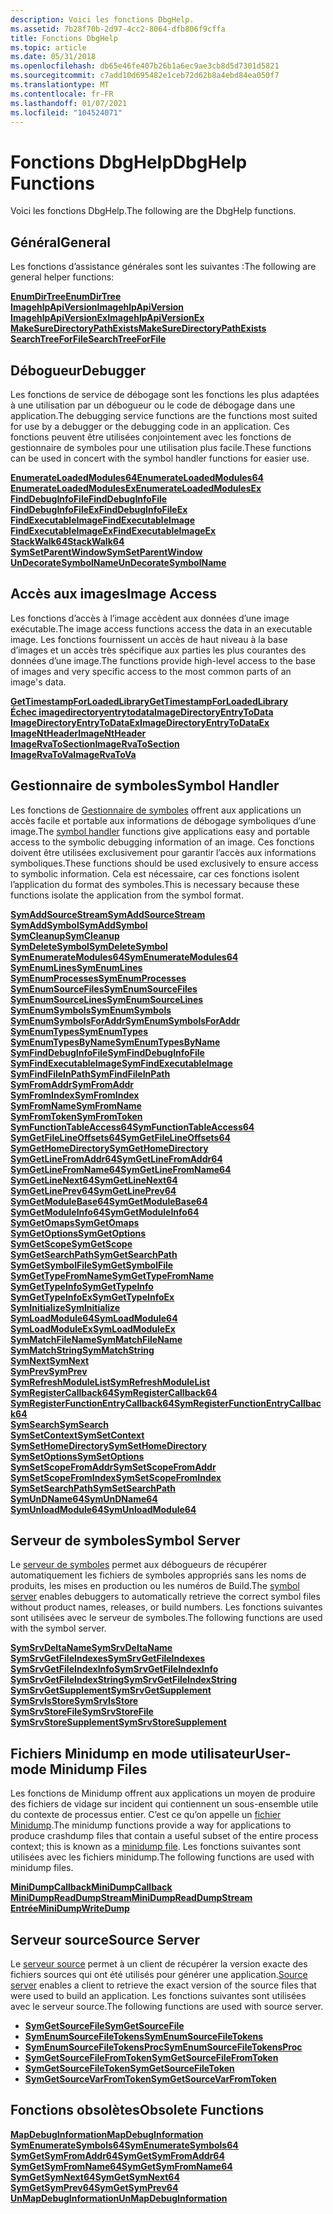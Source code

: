 ```yaml
---
description: Voici les fonctions DbgHelp.
ms.assetid: 7b28f70b-2d97-4cc2-8064-dfb806f9cffa
title: Fonctions DbgHelp
ms.topic: article
ms.date: 05/31/2018
ms.openlocfilehash: db65e46fe407b26b1a6ec9ae3cb8d5d7301d5821
ms.sourcegitcommit: c7add10d695482e1ceb72d62b8a4ebd84ea050f7
ms.translationtype: MT
ms.contentlocale: fr-FR
ms.lasthandoff: 01/07/2021
ms.locfileid: "104524071"
---
```

# <a name="dbghelp-functions"></a><span data-ttu-id="035b3-103">Fonctions DbgHelp</span><span class="sxs-lookup"><span data-stu-id="035b3-103">DbgHelp Functions</span></span>

<span data-ttu-id="035b3-104">Voici les fonctions DbgHelp.</span><span class="sxs-lookup"><span data-stu-id="035b3-104">The following are the DbgHelp functions.</span></span>

## <a name="general"></a><span data-ttu-id="035b3-105">Général</span><span class="sxs-lookup"><span data-stu-id="035b3-105">General</span></span>

<span data-ttu-id="035b3-106">Les fonctions d’assistance générales sont les suivantes :</span><span class="sxs-lookup"><span data-stu-id="035b3-106">The following are general helper functions:</span></span>

<dl>

[<span data-ttu-id="035b3-107">**EnumDirTree**</span><span class="sxs-lookup"><span data-stu-id="035b3-107">**EnumDirTree**</span></span>](/windows/desktop/api/Dbghelp/nf-dbghelp-enumdirtree)  
[<span data-ttu-id="035b3-108">**ImagehlpApiVersion**</span><span class="sxs-lookup"><span data-stu-id="035b3-108">**ImagehlpApiVersion**</span></span>](/windows/desktop/api/Dbghelp/nf-dbghelp-imagehlpapiversion)  
[<span data-ttu-id="035b3-109">**ImagehlpApiVersionEx**</span><span class="sxs-lookup"><span data-stu-id="035b3-109">**ImagehlpApiVersionEx**</span></span>](/windows/desktop/api/Dbghelp/nf-dbghelp-imagehlpapiversionex)  
[<span data-ttu-id="035b3-110">**MakeSureDirectoryPathExists**</span><span class="sxs-lookup"><span data-stu-id="035b3-110">**MakeSureDirectoryPathExists**</span></span>](/windows/desktop/api/Dbghelp/nf-dbghelp-makesuredirectorypathexists)  
[<span data-ttu-id="035b3-111">**SearchTreeForFile**</span><span class="sxs-lookup"><span data-stu-id="035b3-111">**SearchTreeForFile**</span></span>](/windows/desktop/api/Dbghelp/nf-dbghelp-searchtreeforfile)  
</dl>

## <a name="debugger"></a><span data-ttu-id="035b3-112">Débogueur</span><span class="sxs-lookup"><span data-stu-id="035b3-112">Debugger</span></span>

<span data-ttu-id="035b3-113">Les fonctions de service de débogage sont les fonctions les plus adaptées à une utilisation par un débogueur ou le code de débogage dans une application.</span><span class="sxs-lookup"><span data-stu-id="035b3-113">The debugging service functions are the functions most suited for use by a debugger or the debugging code in an application.</span></span> <span data-ttu-id="035b3-114">Ces fonctions peuvent être utilisées conjointement avec les fonctions de gestionnaire de symboles pour une utilisation plus facile.</span><span class="sxs-lookup"><span data-stu-id="035b3-114">These functions can be used in concert with the symbol handler functions for easier use.</span></span>

<dl>

[<span data-ttu-id="035b3-115">**EnumerateLoadedModules64**</span><span class="sxs-lookup"><span data-stu-id="035b3-115">**EnumerateLoadedModules64**</span></span>](/windows/desktop/api/Dbghelp/nf-dbghelp-enumerateloadedmodules)  
[<span data-ttu-id="035b3-116">**EnumerateLoadedModulesEx**</span><span class="sxs-lookup"><span data-stu-id="035b3-116">**EnumerateLoadedModulesEx**</span></span>](/windows/desktop/api/Dbghelp/nf-dbghelp-enumerateloadedmodulesex)  
[<span data-ttu-id="035b3-117">**FindDebugInfoFile**</span><span class="sxs-lookup"><span data-stu-id="035b3-117">**FindDebugInfoFile**</span></span>](/windows/desktop/api/Dbghelp/nf-dbghelp-finddebuginfofile)  
[<span data-ttu-id="035b3-118">**FindDebugInfoFileEx**</span><span class="sxs-lookup"><span data-stu-id="035b3-118">**FindDebugInfoFileEx**</span></span>](/windows/desktop/api/Dbghelp/nf-dbghelp-finddebuginfofileex)  
[<span data-ttu-id="035b3-119">**FindExecutableImage**</span><span class="sxs-lookup"><span data-stu-id="035b3-119">**FindExecutableImage**</span></span>](/windows/desktop/api/Dbghelp/nf-dbghelp-findexecutableimage)  
[<span data-ttu-id="035b3-120">**FindExecutableImageEx**</span><span class="sxs-lookup"><span data-stu-id="035b3-120">**FindExecutableImageEx**</span></span>](/windows/desktop/api/Dbghelp/nf-dbghelp-findexecutableimageex)  
[<span data-ttu-id="035b3-121">**StackWalk64**</span><span class="sxs-lookup"><span data-stu-id="035b3-121">**StackWalk64**</span></span>](/windows/desktop/api/DbgHelp/nf-dbghelp-stackwalk)  
[<span data-ttu-id="035b3-122">**SymSetParentWindow**</span><span class="sxs-lookup"><span data-stu-id="035b3-122">**SymSetParentWindow**</span></span>](/windows/desktop/api/Dbghelp/nf-dbghelp-symsetparentwindow)  
[<span data-ttu-id="035b3-123">**UnDecorateSymbolName**</span><span class="sxs-lookup"><span data-stu-id="035b3-123">**UnDecorateSymbolName**</span></span>](/windows/desktop/api/Dbghelp/nf-dbghelp-undecoratesymbolname)  
</dl>

## <a name="image-access"></a><span data-ttu-id="035b3-124">Accès aux images</span><span class="sxs-lookup"><span data-stu-id="035b3-124">Image Access</span></span>

<span data-ttu-id="035b3-125">Les fonctions d’accès à l’image accèdent aux données d’une image exécutable.</span><span class="sxs-lookup"><span data-stu-id="035b3-125">The image access functions access the data in an executable image.</span></span> <span data-ttu-id="035b3-126">Les fonctions fournissent un accès de haut niveau à la base d’images et un accès très spécifique aux parties les plus courantes des données d’une image.</span><span class="sxs-lookup"><span data-stu-id="035b3-126">The functions provide high-level access to the base of images and very specific access to the most common parts of an image's data.</span></span>

<dl>

[<span data-ttu-id="035b3-127">**GetTimestampForLoadedLibrary**</span><span class="sxs-lookup"><span data-stu-id="035b3-127">**GetTimestampForLoadedLibrary**</span></span>](/windows/desktop/api/Dbghelp/nf-dbghelp-gettimestampforloadedlibrary)  
[<span data-ttu-id="035b3-128">**Échec imagedirectoryentrytodata**</span><span class="sxs-lookup"><span data-stu-id="035b3-128">**ImageDirectoryEntryToData**</span></span>](/windows/desktop/api/Dbghelp/nf-dbghelp-imagedirectoryentrytodata)  
[<span data-ttu-id="035b3-129">**ImageDirectoryEntryToDataEx**</span><span class="sxs-lookup"><span data-stu-id="035b3-129">**ImageDirectoryEntryToDataEx**</span></span>](/windows/desktop/api/Dbghelp/nf-dbghelp-imagedirectoryentrytodataex)  
[<span data-ttu-id="035b3-130">**ImageNtHeader**</span><span class="sxs-lookup"><span data-stu-id="035b3-130">**ImageNtHeader**</span></span>](/windows/desktop/api/Dbghelp/nf-dbghelp-imagentheader)  
[<span data-ttu-id="035b3-131">**ImageRvaToSection**</span><span class="sxs-lookup"><span data-stu-id="035b3-131">**ImageRvaToSection**</span></span>](/windows/desktop/api/Dbghelp/nf-dbghelp-imagervatosection)  
[<span data-ttu-id="035b3-132">**ImageRvaToVa**</span><span class="sxs-lookup"><span data-stu-id="035b3-132">**ImageRvaToVa**</span></span>](/windows/desktop/api/Dbghelp/nf-dbghelp-imagervatova)  
</dl>

## <a name="symbol-handler"></a><span data-ttu-id="035b3-133">Gestionnaire de symboles</span><span class="sxs-lookup"><span data-stu-id="035b3-133">Symbol Handler</span></span>

<span data-ttu-id="035b3-134">Les fonctions de [Gestionnaire de symboles](symbol-handling.md) offrent aux applications un accès facile et portable aux informations de débogage symboliques d’une image.</span><span class="sxs-lookup"><span data-stu-id="035b3-134">The [symbol handler](symbol-handling.md) functions give applications easy and portable access to the symbolic debugging information of an image.</span></span> <span data-ttu-id="035b3-135">Ces fonctions doivent être utilisées exclusivement pour garantir l’accès aux informations symboliques.</span><span class="sxs-lookup"><span data-stu-id="035b3-135">These functions should be used exclusively to ensure access to symbolic information.</span></span> <span data-ttu-id="035b3-136">Cela est nécessaire, car ces fonctions isolent l’application du format des symboles.</span><span class="sxs-lookup"><span data-stu-id="035b3-136">This is necessary because these functions isolate the application from the symbol format.</span></span>

<dl>

[<span data-ttu-id="035b3-137">**SymAddSourceStream**</span><span class="sxs-lookup"><span data-stu-id="035b3-137">**SymAddSourceStream**</span></span>](/windows/desktop/api/Dbghelp/nf-dbghelp-symaddsourcestream)  
[<span data-ttu-id="035b3-138">**SymAddSymbol**</span><span class="sxs-lookup"><span data-stu-id="035b3-138">**SymAddSymbol**</span></span>](/windows/desktop/api/Dbghelp/nf-dbghelp-symaddsymbol)  
[<span data-ttu-id="035b3-139">**SymCleanup**</span><span class="sxs-lookup"><span data-stu-id="035b3-139">**SymCleanup**</span></span>](/windows/desktop/api/Dbghelp/nf-dbghelp-symcleanup)  
[<span data-ttu-id="035b3-140">**SymDeleteSymbol**</span><span class="sxs-lookup"><span data-stu-id="035b3-140">**SymDeleteSymbol**</span></span>](/windows/desktop/api/Dbghelp/nf-dbghelp-symdeletesymbol)  
[<span data-ttu-id="035b3-141">**SymEnumerateModules64**</span><span class="sxs-lookup"><span data-stu-id="035b3-141">**SymEnumerateModules64**</span></span>](/windows/desktop/api/Dbghelp/nf-dbghelp-symenumeratemodules)  
[<span data-ttu-id="035b3-142">**SymEnumLines**</span><span class="sxs-lookup"><span data-stu-id="035b3-142">**SymEnumLines**</span></span>](/windows/desktop/api/Dbghelp/nf-dbghelp-symenumlines)  
[<span data-ttu-id="035b3-143">**SymEnumProcesses**</span><span class="sxs-lookup"><span data-stu-id="035b3-143">**SymEnumProcesses**</span></span>](/windows/desktop/api/DbgHelp/nf-dbghelp-symenumprocesses)  
[<span data-ttu-id="035b3-144">**SymEnumSourceFiles**</span><span class="sxs-lookup"><span data-stu-id="035b3-144">**SymEnumSourceFiles**</span></span>](/windows/desktop/api/DbgHelp/nf-dbghelp-symenumsourcefiles)  
[<span data-ttu-id="035b3-145">**SymEnumSourceLines**</span><span class="sxs-lookup"><span data-stu-id="035b3-145">**SymEnumSourceLines**</span></span>](/windows/desktop/api/DbgHelp/nf-dbghelp-symenumsourcelines)  
[<span data-ttu-id="035b3-146">**SymEnumSymbols**</span><span class="sxs-lookup"><span data-stu-id="035b3-146">**SymEnumSymbols**</span></span>](/windows/desktop/api/Dbghelp/nf-dbghelp-symenumsymbols)  
[<span data-ttu-id="035b3-147">**SymEnumSymbolsForAddr**</span><span class="sxs-lookup"><span data-stu-id="035b3-147">**SymEnumSymbolsForAddr**</span></span>](/windows/desktop/api/Dbghelp/nf-dbghelp-symenumsymbolsforaddr)  
[<span data-ttu-id="035b3-148">**SymEnumTypes**</span><span class="sxs-lookup"><span data-stu-id="035b3-148">**SymEnumTypes**</span></span>](/windows/desktop/api/Dbghelp/nf-dbghelp-symenumtypes)  
[<span data-ttu-id="035b3-149">**SymEnumTypesByName**</span><span class="sxs-lookup"><span data-stu-id="035b3-149">**SymEnumTypesByName**</span></span>](/windows/desktop/api/Dbghelp/nf-dbghelp-symenumtypesbyname)  
[<span data-ttu-id="035b3-150">**SymFindDebugInfoFile**</span><span class="sxs-lookup"><span data-stu-id="035b3-150">**SymFindDebugInfoFile**</span></span>](/windows/desktop/api/Dbghelp/nf-dbghelp-symfinddebuginfofile)  
[<span data-ttu-id="035b3-151">**SymFindExecutableImage**</span><span class="sxs-lookup"><span data-stu-id="035b3-151">**SymFindExecutableImage**</span></span>](/windows/desktop/api/Dbghelp/nf-dbghelp-symfindexecutableimage)  
[<span data-ttu-id="035b3-152">**SymFindFileInPath**</span><span class="sxs-lookup"><span data-stu-id="035b3-152">**SymFindFileInPath**</span></span>](/windows/desktop/api/DbgHelp/nf-dbghelp-symfindfileinpath)  
[<span data-ttu-id="035b3-153">**SymFromAddr**</span><span class="sxs-lookup"><span data-stu-id="035b3-153">**SymFromAddr**</span></span>](/windows/desktop/api/Dbghelp/nf-dbghelp-symfromaddr)  
[<span data-ttu-id="035b3-154">**SymFromIndex**</span><span class="sxs-lookup"><span data-stu-id="035b3-154">**SymFromIndex**</span></span>](/windows/desktop/api/Dbghelp/nf-dbghelp-symfromindex)  
[<span data-ttu-id="035b3-155">**SymFromName**</span><span class="sxs-lookup"><span data-stu-id="035b3-155">**SymFromName**</span></span>](/windows/desktop/api/Dbghelp/nf-dbghelp-symfromname)  
[<span data-ttu-id="035b3-156">**SymFromToken**</span><span class="sxs-lookup"><span data-stu-id="035b3-156">**SymFromToken**</span></span>](/windows/desktop/api/Dbghelp/nf-dbghelp-symfromtoken)  
[<span data-ttu-id="035b3-157">**SymFunctionTableAccess64**</span><span class="sxs-lookup"><span data-stu-id="035b3-157">**SymFunctionTableAccess64**</span></span>](/windows/desktop/api/Dbghelp/nf-dbghelp-symfunctiontableaccess)  
[<span data-ttu-id="035b3-158">**SymGetFileLineOffsets64**</span><span class="sxs-lookup"><span data-stu-id="035b3-158">**SymGetFileLineOffsets64**</span></span>](/windows/desktop/api/Dbghelp/nf-dbghelp-symgetfilelineoffsets64)  
[<span data-ttu-id="035b3-159">**SymGetHomeDirectory**</span><span class="sxs-lookup"><span data-stu-id="035b3-159">**SymGetHomeDirectory**</span></span>](/windows/desktop/api/Dbghelp/nf-dbghelp-symgethomedirectory)  
[<span data-ttu-id="035b3-160">**SymGetLineFromAddr64**</span><span class="sxs-lookup"><span data-stu-id="035b3-160">**SymGetLineFromAddr64**</span></span>](/windows/desktop/api/Dbghelp/nf-dbghelp-symgetlinefromaddr)  
[<span data-ttu-id="035b3-161">**SymGetLineFromName64**</span><span class="sxs-lookup"><span data-stu-id="035b3-161">**SymGetLineFromName64**</span></span>](/windows/desktop/api/Dbghelp/nf-dbghelp-symgetlinefromname)  
[<span data-ttu-id="035b3-162">**SymGetLineNext64**</span><span class="sxs-lookup"><span data-stu-id="035b3-162">**SymGetLineNext64**</span></span>](/windows/desktop/api/Dbghelp/nf-dbghelp-symgetlinenext)  
[<span data-ttu-id="035b3-163">**SymGetLinePrev64**</span><span class="sxs-lookup"><span data-stu-id="035b3-163">**SymGetLinePrev64**</span></span>](/windows/desktop/api/Dbghelp/nf-dbghelp-symgetlineprev)  
[<span data-ttu-id="035b3-164">**SymGetModuleBase64**</span><span class="sxs-lookup"><span data-stu-id="035b3-164">**SymGetModuleBase64**</span></span>](/windows/desktop/api/Dbghelp/nf-dbghelp-symgetmodulebase)  
[<span data-ttu-id="035b3-165">**SymGetModuleInfo64**</span><span class="sxs-lookup"><span data-stu-id="035b3-165">**SymGetModuleInfo64**</span></span>](/windows/desktop/api/Dbghelp/nf-dbghelp-symgetmoduleinfo)  
[<span data-ttu-id="035b3-166">**SymGetOmaps**</span><span class="sxs-lookup"><span data-stu-id="035b3-166">**SymGetOmaps**</span></span>](/windows/desktop/api/Dbghelp/nf-dbghelp-symgetomaps)  
[<span data-ttu-id="035b3-167">**SymGetOptions**</span><span class="sxs-lookup"><span data-stu-id="035b3-167">**SymGetOptions**</span></span>](/windows/desktop/api/Dbghelp/nf-dbghelp-symgetoptions)  
[<span data-ttu-id="035b3-168">**SymGetScope**</span><span class="sxs-lookup"><span data-stu-id="035b3-168">**SymGetScope**</span></span>](/windows/desktop/api/Dbghelp/nf-dbghelp-symgetscope)  
[<span data-ttu-id="035b3-169">**SymGetSearchPath**</span><span class="sxs-lookup"><span data-stu-id="035b3-169">**SymGetSearchPath**</span></span>](/windows/desktop/api/Dbghelp/nf-dbghelp-symgetsearchpath)  
[<span data-ttu-id="035b3-170">**SymGetSymbolFile**</span><span class="sxs-lookup"><span data-stu-id="035b3-170">**SymGetSymbolFile**</span></span>](/windows/desktop/api/Dbghelp/nf-dbghelp-symgetsymbolfile)  
[<span data-ttu-id="035b3-171">**SymGetTypeFromName**</span><span class="sxs-lookup"><span data-stu-id="035b3-171">**SymGetTypeFromName**</span></span>](/windows/desktop/api/Dbghelp/nf-dbghelp-symgettypefromname)  
[<span data-ttu-id="035b3-172">**SymGetTypeInfo**</span><span class="sxs-lookup"><span data-stu-id="035b3-172">**SymGetTypeInfo**</span></span>](/windows/desktop/api/Dbghelp/nf-dbghelp-symgettypeinfo)  
[<span data-ttu-id="035b3-173">**SymGetTypeInfoEx**</span><span class="sxs-lookup"><span data-stu-id="035b3-173">**SymGetTypeInfoEx**</span></span>](/windows/desktop/api/Dbghelp/nf-dbghelp-symgettypeinfoex)  
[<span data-ttu-id="035b3-174">**SymInitialize**</span><span class="sxs-lookup"><span data-stu-id="035b3-174">**SymInitialize**</span></span>](/windows/desktop/api/Dbghelp/nf-dbghelp-syminitialize)  
[<span data-ttu-id="035b3-175">**SymLoadModule64**</span><span class="sxs-lookup"><span data-stu-id="035b3-175">**SymLoadModule64**</span></span>](/windows/desktop/api/Dbghelp/nf-dbghelp-symloadmodule)  
[<span data-ttu-id="035b3-176">**SymLoadModuleEx**</span><span class="sxs-lookup"><span data-stu-id="035b3-176">**SymLoadModuleEx**</span></span>](/windows/desktop/api/Dbghelp/nf-dbghelp-symloadmoduleex)  
[<span data-ttu-id="035b3-177">**SymMatchFileName**</span><span class="sxs-lookup"><span data-stu-id="035b3-177">**SymMatchFileName**</span></span>](/windows/desktop/api/Dbghelp/nf-dbghelp-symmatchfilename)  
[<span data-ttu-id="035b3-178">**SymMatchString**</span><span class="sxs-lookup"><span data-stu-id="035b3-178">**SymMatchString**</span></span>](/windows/desktop/api/DbgHelp/nf-dbghelp-symmatchstring)  
[<span data-ttu-id="035b3-179">**SymNext**</span><span class="sxs-lookup"><span data-stu-id="035b3-179">**SymNext**</span></span>](/windows/desktop/api/DbgHelp/nf-dbghelp-symnext)  
[<span data-ttu-id="035b3-180">**SymPrev**</span><span class="sxs-lookup"><span data-stu-id="035b3-180">**SymPrev**</span></span>](/windows/desktop/api/DbgHelp/nf-dbghelp-symprev)  
[<span data-ttu-id="035b3-181">**SymRefreshModuleList**</span><span class="sxs-lookup"><span data-stu-id="035b3-181">**SymRefreshModuleList**</span></span>](/windows/desktop/api/Dbghelp/nf-dbghelp-symrefreshmodulelist)  
[<span data-ttu-id="035b3-182">**SymRegisterCallback64**</span><span class="sxs-lookup"><span data-stu-id="035b3-182">**SymRegisterCallback64**</span></span>](/windows/desktop/api/Dbghelp/nf-dbghelp-symregistercallback)  
[<span data-ttu-id="035b3-183">**SymRegisterFunctionEntryCallback64**</span><span class="sxs-lookup"><span data-stu-id="035b3-183">**SymRegisterFunctionEntryCallback64**</span></span>](/windows/desktop/api/Dbghelp/nf-dbghelp-symregisterfunctionentrycallback)  
[<span data-ttu-id="035b3-184">**SymSearch**</span><span class="sxs-lookup"><span data-stu-id="035b3-184">**SymSearch**</span></span>](/windows/desktop/api/Dbghelp/nf-dbghelp-symsearch)  
[<span data-ttu-id="035b3-185">**SymSetContext**</span><span class="sxs-lookup"><span data-stu-id="035b3-185">**SymSetContext**</span></span>](/windows/desktop/api/Dbghelp/nf-dbghelp-symsetcontext)  
[<span data-ttu-id="035b3-186">**SymSetHomeDirectory**</span><span class="sxs-lookup"><span data-stu-id="035b3-186">**SymSetHomeDirectory**</span></span>](/windows/desktop/api/Dbghelp/nf-dbghelp-symsethomedirectory)  
[<span data-ttu-id="035b3-187">**SymSetOptions**</span><span class="sxs-lookup"><span data-stu-id="035b3-187">**SymSetOptions**</span></span>](/windows/desktop/api/Dbghelp/nf-dbghelp-symsetoptions)  
[<span data-ttu-id="035b3-188">**SymSetScopeFromAddr**</span><span class="sxs-lookup"><span data-stu-id="035b3-188">**SymSetScopeFromAddr**</span></span>](/windows/desktop/api/Dbghelp/nf-dbghelp-symsetscopefromaddr)  
[<span data-ttu-id="035b3-189">**SymSetScopeFromIndex**</span><span class="sxs-lookup"><span data-stu-id="035b3-189">**SymSetScopeFromIndex**</span></span>](/windows/desktop/api/Dbghelp/nf-dbghelp-symsetscopefromindex)  
[<span data-ttu-id="035b3-190">**SymSetSearchPath**</span><span class="sxs-lookup"><span data-stu-id="035b3-190">**SymSetSearchPath**</span></span>](/windows/desktop/api/Dbghelp/nf-dbghelp-symsetsearchpath)  
[<span data-ttu-id="035b3-191">**SymUnDName64**</span><span class="sxs-lookup"><span data-stu-id="035b3-191">**SymUnDName64**</span></span>](/windows/desktop/api/Dbghelp/nf-dbghelp-symundname)  
[<span data-ttu-id="035b3-192">**SymUnloadModule64**</span><span class="sxs-lookup"><span data-stu-id="035b3-192">**SymUnloadModule64**</span></span>](/windows/desktop/api/Dbghelp/nf-dbghelp-symunloadmodule)  
</dl>

## <a name="symbol-server"></a><span data-ttu-id="035b3-193">Serveur de symboles</span><span class="sxs-lookup"><span data-stu-id="035b3-193">Symbol Server</span></span>

<span data-ttu-id="035b3-194">Le [serveur de symboles](symbol-servers-and-symbol-stores.md) permet aux débogueurs de récupérer automatiquement les fichiers de symboles appropriés sans les noms de produits, les mises en production ou les numéros de Build.</span><span class="sxs-lookup"><span data-stu-id="035b3-194">The [symbol server](symbol-servers-and-symbol-stores.md) enables debuggers to automatically retrieve the correct symbol files without product names, releases, or build numbers.</span></span> <span data-ttu-id="035b3-195">Les fonctions suivantes sont utilisées avec le serveur de symboles.</span><span class="sxs-lookup"><span data-stu-id="035b3-195">The following functions are used with the symbol server.</span></span>

<dl>

[<span data-ttu-id="035b3-196">**SymSrvDeltaName**</span><span class="sxs-lookup"><span data-stu-id="035b3-196">**SymSrvDeltaName**</span></span>](/windows/desktop/api/DbgHelp/nf-dbghelp-symsrvdeltaname)  
[<span data-ttu-id="035b3-197">**SymSrvGetFileIndexes**</span><span class="sxs-lookup"><span data-stu-id="035b3-197">**SymSrvGetFileIndexes**</span></span>](/windows/desktop/api/DbgHelp/nf-dbghelp-symsrvgetfileindexes)  
[<span data-ttu-id="035b3-198">**SymSrvGetFileIndexInfo**</span><span class="sxs-lookup"><span data-stu-id="035b3-198">**SymSrvGetFileIndexInfo**</span></span>](/windows/desktop/api/Dbghelp/nf-dbghelp-symsrvgetfileindexinfo)  
[<span data-ttu-id="035b3-199">**SymSrvGetFileIndexString**</span><span class="sxs-lookup"><span data-stu-id="035b3-199">**SymSrvGetFileIndexString**</span></span>](/windows/desktop/api/DbgHelp/nf-dbghelp-symsrvgetfileindexstring)  
[<span data-ttu-id="035b3-200">**SymSrvGetSupplement**</span><span class="sxs-lookup"><span data-stu-id="035b3-200">**SymSrvGetSupplement**</span></span>](/windows/desktop/api/DbgHelp/nf-dbghelp-symsrvgetsupplement)  
[<span data-ttu-id="035b3-201">**SymSrvIsStore**</span><span class="sxs-lookup"><span data-stu-id="035b3-201">**SymSrvIsStore**</span></span>](/windows/desktop/api/DbgHelp/nf-dbghelp-symsrvisstore)  
[<span data-ttu-id="035b3-202">**SymSrvStoreFile**</span><span class="sxs-lookup"><span data-stu-id="035b3-202">**SymSrvStoreFile**</span></span>](/windows/desktop/api/DbgHelp/nf-dbghelp-symsrvstorefile)  
[<span data-ttu-id="035b3-203">**SymSrvStoreSupplement**</span><span class="sxs-lookup"><span data-stu-id="035b3-203">**SymSrvStoreSupplement**</span></span>](/windows/desktop/api/DbgHelp/nf-dbghelp-symsrvstoresupplement)  
</dl>

## <a name="user-mode-minidump-files"></a><span data-ttu-id="035b3-204">Fichiers Minidump en mode utilisateur</span><span class="sxs-lookup"><span data-stu-id="035b3-204">User-mode Minidump Files</span></span>

<span data-ttu-id="035b3-205">Les fonctions de Minidump offrent aux applications un moyen de produire des fichiers de vidage sur incident qui contiennent un sous-ensemble utile du contexte de processus entier. C’est ce qu’on appelle un [fichier Minidump](minidump-files.md).</span><span class="sxs-lookup"><span data-stu-id="035b3-205">The minidump functions provide a way for applications to produce crashdump files that contain a useful subset of the entire process context; this is known as a [minidump file](minidump-files.md).</span></span> <span data-ttu-id="035b3-206">Les fonctions suivantes sont utilisées avec les fichiers minidump.</span><span class="sxs-lookup"><span data-stu-id="035b3-206">The following functions are used with minidump files.</span></span>

<dl>

[<span data-ttu-id="035b3-207">**MiniDumpCallback**</span><span class="sxs-lookup"><span data-stu-id="035b3-207">**MiniDumpCallback**</span></span>](/windows/desktop/api/minidumpapiset/nc-minidumpapiset-minidump_callback_routine)  
[<span data-ttu-id="035b3-208">**MiniDumpReadDumpStream**</span><span class="sxs-lookup"><span data-stu-id="035b3-208">**MiniDumpReadDumpStream**</span></span>](/windows/desktop/api/minidumpapiset/nf-minidumpapiset-minidumpreaddumpstream)  
[<span data-ttu-id="035b3-209">**Entrée**</span><span class="sxs-lookup"><span data-stu-id="035b3-209">**MiniDumpWriteDump**</span></span>](/windows/desktop/api/minidumpapiset/nf-minidumpapiset-minidumpwritedump)  
</dl>

## <a name="source-server"></a><span data-ttu-id="035b3-210">Serveur source</span><span class="sxs-lookup"><span data-stu-id="035b3-210">Source Server</span></span>

<span data-ttu-id="035b3-211">Le [serveur source](source-server-and-source-indexing.md) permet à un client de récupérer la version exacte des fichiers sources qui ont été utilisés pour générer une application.</span><span class="sxs-lookup"><span data-stu-id="035b3-211">[Source server](source-server-and-source-indexing.md) enables a client to retrieve the exact version of the source files that were used to build an application.</span></span> <span data-ttu-id="035b3-212">Les fonctions suivantes sont utilisées avec le serveur source.</span><span class="sxs-lookup"><span data-stu-id="035b3-212">The following functions are used with source server.</span></span>

-   [<span data-ttu-id="035b3-213">**SymGetSourceFile**</span><span class="sxs-lookup"><span data-stu-id="035b3-213">**SymGetSourceFile**</span></span>](/windows/desktop/api/Dbghelp/nf-dbghelp-symgetsourcefile)
-   [<span data-ttu-id="035b3-214">**SymEnumSourceFileTokens**</span><span class="sxs-lookup"><span data-stu-id="035b3-214">**SymEnumSourceFileTokens**</span></span>](/windows/desktop/api/Dbghelp/nf-dbghelp-symenumsourcefiletokens)
-   [<span data-ttu-id="035b3-215">**SymEnumSourceFileTokensProc**</span><span class="sxs-lookup"><span data-stu-id="035b3-215">**SymEnumSourceFileTokensProc**</span></span>](/windows/desktop/api/Dbghelp/nc-dbghelp-penumsourcefiletokenscallback)
-   [<span data-ttu-id="035b3-216">**SymGetSourceFileFromToken**</span><span class="sxs-lookup"><span data-stu-id="035b3-216">**SymGetSourceFileFromToken**</span></span>](/windows/desktop/api/Dbghelp/nf-dbghelp-symgetsourcefilefromtoken)
-   [<span data-ttu-id="035b3-217">**SymGetSourceFileToken**</span><span class="sxs-lookup"><span data-stu-id="035b3-217">**SymGetSourceFileToken**</span></span>](/windows/desktop/api/Dbghelp/nf-dbghelp-symgetsourcefiletoken)
-   [<span data-ttu-id="035b3-218">**SymGetSourceVarFromToken**</span><span class="sxs-lookup"><span data-stu-id="035b3-218">**SymGetSourceVarFromToken**</span></span>](/windows/desktop/api/Dbghelp/nf-dbghelp-symgetsourcevarfromtoken)

## <a name="obsolete-functions"></a><span data-ttu-id="035b3-219">Fonctions obsolètes</span><span class="sxs-lookup"><span data-stu-id="035b3-219">Obsolete Functions</span></span>

<dl>

[<span data-ttu-id="035b3-220">**MapDebugInformation**</span><span class="sxs-lookup"><span data-stu-id="035b3-220">**MapDebugInformation**</span></span>](/windows/desktop/api/Dbghelp/nf-dbghelp-mapdebuginformation)  
[<span data-ttu-id="035b3-221">**SymEnumerateSymbols64**</span><span class="sxs-lookup"><span data-stu-id="035b3-221">**SymEnumerateSymbols64**</span></span>](/windows/desktop/api/Dbghelp/nf-dbghelp-symenumeratesymbols)  
[<span data-ttu-id="035b3-222">**SymGetSymFromAddr64**</span><span class="sxs-lookup"><span data-stu-id="035b3-222">**SymGetSymFromAddr64**</span></span>](/windows/desktop/api/Dbghelp/nf-dbghelp-symgetsymfromaddr)  
[<span data-ttu-id="035b3-223">**SymGetSymFromName64**</span><span class="sxs-lookup"><span data-stu-id="035b3-223">**SymGetSymFromName64**</span></span>](/windows/desktop/api/Dbghelp/nf-dbghelp-symgetsymfromname)  
[<span data-ttu-id="035b3-224">**SymGetSymNext64**</span><span class="sxs-lookup"><span data-stu-id="035b3-224">**SymGetSymNext64**</span></span>](/windows/desktop/api/Dbghelp/nf-dbghelp-symgetsymnext)  
[<span data-ttu-id="035b3-225">**SymGetSymPrev64**</span><span class="sxs-lookup"><span data-stu-id="035b3-225">**SymGetSymPrev64**</span></span>](/windows/desktop/api/Dbghelp/nf-dbghelp-symgetsymprev)  
[<span data-ttu-id="035b3-226">**UnMapDebugInformation**</span><span class="sxs-lookup"><span data-stu-id="035b3-226">**UnMapDebugInformation**</span></span>](/windows/desktop/api/Dbghelp/nf-dbghelp-unmapdebuginformation)  
</dl>

 

 



